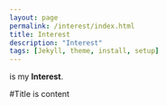 ```yaml
---
layout: page
permalink: /interest/index.html
title: Interest
description: "Interest"
tags: [Jekyll, theme, install, setup]
---
```


is my **Interest**.

#Title 
 is content
 
